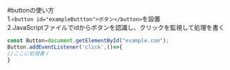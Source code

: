 #buttonの使い方  
1.`<button id="exampleButtton">ボタン</button>`を設置  
2.JavaScriptファイルでidからボタンを認識し、クリックを監視して処理を書く  
```javascript
const Button=document.getElementById("example.com");
Button.addEventListener('click',()=>{
//ここに処理書く
}
```
